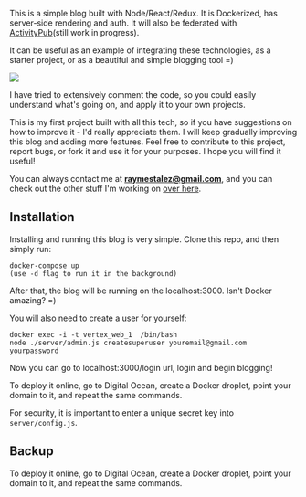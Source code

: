 This is a simple blog built with Node/React/Redux. It is Dockerized, has server-side rendering and auth. It will also be federated with [ActivityPub](https://www.w3.org/TR/activitypub/)(still work in progress).

It can be useful as an example of integrating these technologies, as a starter project, or as a beautiful and simple blogging tool =)

![](https://raw.githubusercontent.com/raymestalez/vertex/master/assets/screenshot1.png)

I have tried to extensively comment the code, so you could easily understand what's going on, and apply it to your own projects.

This is my first project built with all this tech, so if you have suggestions on how to improve it - I'd really appreciate them. I will keep gradually improving this blog and adding more features. Feel free to  contribute to this project, report bugs, or fork it and use it for your purposes. I hope you will find it useful!

You can always contact me at **raymestalez@gmail.com**, and you can check out the other stuff I'm working on [over here](http://rayalez.com).



## Installation

Installing and running this blog is very simple. Clone this repo, and then simply run:

	docker-compose up
	(use -d flag to run it in the background)

After that, the blog will be running on the localhost:3000. Isn't Docker amazing? =)

You will also need to create a user for yourself:

	docker exec -i -t vertex_web_1  /bin/bash
	node ./server/admin.js createsuperuser youremail@gmail.com yourpassword


Now you can go to localhost:3000/login url, login and begin blogging!

To deploy it online, go to Digital Ocean, create a Docker droplet, point your domain to it, and repeat the same commands.

For security, it is important to enter a unique secret key into `server/config.js`.




## Backup



To deploy it online, go to Digital Ocean, create a Docker droplet, point your domain to it, and repeat the same commands. 
